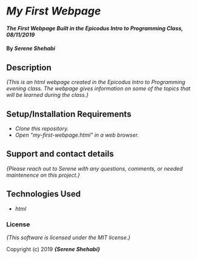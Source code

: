 # _My First Webpage_

#### _The First Webpage Built in the Epicodus _Intro to Programming_ Class, 08/11/2019_

#### By _**Serene Shehabi**_

## Description

_{This is an html webpage created in the Epicodus Intro to Programming evening class. The webpage gives information on some of the topics that will be learned during the class.}_

## Setup/Installation Requirements

* _Clone this repository._
* _Open "my-first-webpage.html" in a web browser._

## Support and contact details

_{Please reach out to Serene with any questions, comments, or needed maintenence on this project.}_

## Technologies Used

* _html_

### License

*{This software is licensed under the MIT license.}*

Copyright (c) 2019 **_{Serene Shehabi}_**